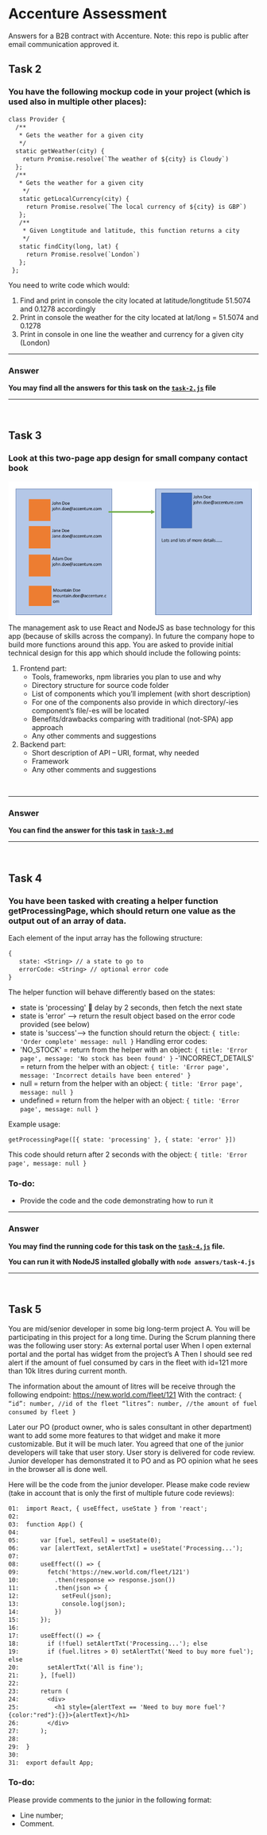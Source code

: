 # Accenture Assessment

Answers for a B2B contract with Accenture. Note: this repo is public after email communication
approved it.

## **Task 2**

### You have the following mockup code in your project (which is used also in multiple other places):

```
class Provider {  
  /** 
   * Gets the weather for a given city 
   */  
  static getWeather(city) {  
    return Promise.resolve(`The weather of ${city} is Cloudy`)  
  };  
  /** 
   * Gets the weather for a given city 
    */  
   static getLocalCurrency(city) {  
     return Promise.resolve(`The local currency of ${city} is GBP`)  
   };  
   /** 
    * Given Longtitude and latitude, this function returns a city 
    */  
   static findCity(long, lat) {  
     return Promise.resolve(`London`)  
   };  
 };  
```

You need to write code which would:

1. Find and print in console the city located at latitude/longtitude 51.5074 and 0.1278 accordingly
2. Print in console the weather for the city located at lat/long = 51.5074 and 0.1278
3. Print in console in one line the weather and currency for a given city (London)

---

### **Answer**

**You may find all the answers for this task on the [`task-2.js`](answers/task-2.js) file**

---

</br>

## **Task 3**

### Look at this two-page app design for small company contact book

![app screenshot](./img//two-page-app.png) </br> The management ask to use React and NodeJS as base
technology for this app (because of skills across the company). In future the company hope to build
more functions around this app. You are asked to provide initial technical design for this app which
should include the following points:

1. Frontend part:
   - Tools, frameworks, npm libraries you plan to use and why
   - Directory structure for source code folder
   - List of components which you’ll implement (with short description)
   - For one of the components also provide in which directory/-ies component’s file/-es will be
     located
   - Benefits/drawbacks comparing with traditional (not-SPA) app approach
   - Any other comments and suggestions
2. Backend part:
   - Short description of API – URI, format, why needed
   - Framework
   - Any other comments and suggestions

</br>

---

### **Answer**

**You can find the answer for this task in [`task-3.md`](answers/task-3.md)**

---

</br>

## **Task 4**

### You have been tasked with creating a helper function getProcessingPage, which should return one value as the output out of an array of data.

Each element of the input array has the following structure:

```
{  
   state: <String> // a state to go to  
   errorCode: <String> // optional error code  
}
```

The helper function will behave differently based on the states:

- state is 'processing'  delay by 2 seconds, then fetch the next state
- state is 'error' --> return the result object based on the error code provided (see below)
- state is 'success'--> the function should return the object:
  `{ title: 'Order complete' message: null }` Handling error codes:
- 'NO_STOCK' = return from the helper with an object:
  `{ title: 'Error page', message: 'No stock has been found' }` -'INCORRECT_DETAILS' = return from
  the helper with an object:
  `{ title: 'Error page', message: 'Incorrect details have been entered' }`
- null = return from the helper with an object: `{ title: 'Error page', message: null }`
- undefined = return from the helper with an object: `{ title: 'Error page', message: null }`

Example usage:

```
getProcessingPage([{ state: 'processing' }, { state: 'error' }])
```

This code should return after 2 seconds with the object: `{ title: 'Error page', message: null }`

### To-do:

- Provide the code and the code demonstrating how to run it

---

### **Answer**

**You may find the running code for this task on the [`task-4.js`](answers/task-4.js) file.**

**You can run it with NodeJS installed globally with `node answers/task-4.js`**

---

</br>

## **Task 5**

You are mid/senior developer in some big long-term project A. You will be participating in this
project for a long time. During the Scrum planning there was the following user story: As external
portal user When I open external portal and the portal has widget from the project’s A Then I should
see red alert if the amount of fuel consumed by cars in the fleet with id=121 more than 10k litres
during current month.

The information about the amount of litres will be receive through the following endpoint:
https://new.world.com/fleet/121 With the contract:
`{ “id”: number, //id of the fleet “litres”: number, //the amount of fuel consumed by fleet }`

Later our PO (product owner, who is sales consultant in other department) want to add some more
features to that widget and make it more customizable. But it will be much later. You agreed that
one of the junior developers will take that user story. User story is delivered for code review.
Junior developer has demonstrated it to PO and as PO opinion what he sees in the browser all is done
well.

Here will be the code from the junior developer. Please make code review (take in account that is
only the first of multiple future code reviews):

```
01:  import React, { useEffect, useState } from 'react';
02:
03:  function App() {
04:
05:      var [fuel, setFeul] = useState(0);
06:      var [alertText, setAlertTxt] = useState('Processing...');
07:
08:      useEffect(() => {
09:        fetch('https://new.world.com/fleet/121')
10:          .then(response => response.json())
11:          .then(json => {
12:            setFeul(json);
13:            console.log(json);
14:          })
15:      });
16:
17:      useEffect(() => {
18:        if (!fuel) setAlertTxt('Processing...'); else
19:        if (fuel.litres > 0) setAlertTxt('Need to buy more fuel'); else
20:        setAlertTxt('All is fine');
21:      }, [fuel])
22:
23:      return (
24:        <div>
25:          <h1 style={alertText == 'Need to buy more fuel'? {color:"red"}:{}}>{alertText}</h1>
26:        </div>
27:      );
28:
29:  }
30:
31:  export default App;

```

### To-do:

Please provide comments to the junior in the following format:

- Line number;
- Comment.
